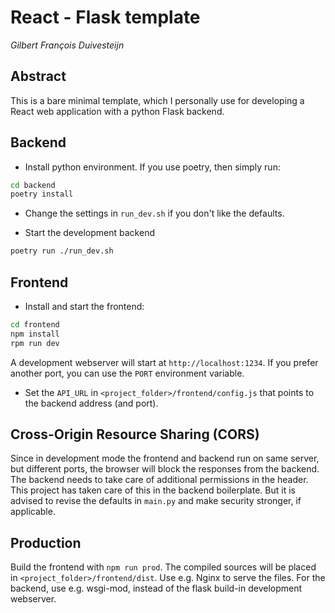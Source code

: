 # React - Flask template
_Gilbert François Duivesteijn_

## Abstract

This is a bare minimal template, which I personally use for developing a React web application with a python Flask backend.

## Backend

- Install python environment. If you use poetry, then simply run:

```sh
cd backend
poetry install
```

- Change the settings in `run_dev.sh` if you don't like the defaults.

- Start the development backend

```sh
poetry run ./run_dev.sh
```

## Frontend

- Install and start the frontend:

```sh
cd frontend
npm install
rpm run dev
```
A development webserver will start at `http://localhost:1234`. If you prefer another port, you can use the `PORT` environment variable. 

- Set the `API_URL` in `<project_folder>/frontend/config.js` that points to the backend address (and port).

## Cross-Origin Resource Sharing (CORS)

Since in development mode the frontend and backend run on same server, but different ports, the browser will block the responses from the backend. The backend needs to take care of additional permissions in the header. This project has taken care of this in the backend boilerplate. But it is advised to revise the defaults in `main.py` and make security stronger, if applicable.

## Production

Build the frontend with `npm run prod`. The compiled sources will be placed in `<project_folder>/frontend/dist`. Use e.g. Nginx to serve the files. For the backend, use e.g. wsgi-mod, instead of the flask build-in development webserver.


